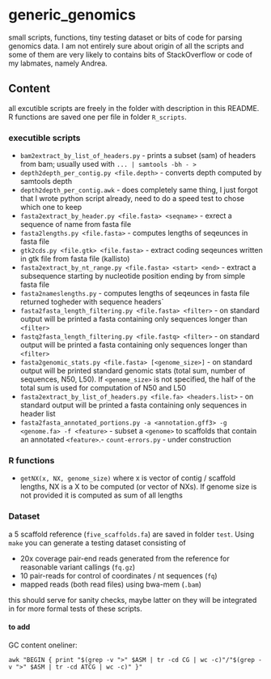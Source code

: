 # generic_genomics

small scripts, functions, tiny testing dataset or bits of code for parsing genomics data. I am not entirely sure about origin of all the scripts and some of them are very likely to contains bits of StackOverflow or code of my labmates, namely Andrea.

## Content

all excutible scripts are freely in the folder with description in this README. R functions are saved one per file in folder `R_scripts`.

### executible scripts

- `bam2extract_by_list_of_headers.py` - prints a subset (sam) of headers from bam; usually used with `... | samtools -bh - >`
- `depth2depth_per_contig.py <file.depth>` - converts depth computed by samtools depth
- `depth2depth_per_contig.awk` - does completely same thing, I just forgot that I wrote python script already, need to do a speed test to chose which one to keep
- `fasta2extract_by_header.py <file.fasta> <seqname>` - exrect a sequence of <seqname> name from fasta file
- `fasta2lengths.py <file.fasta>` - computes lengths of seqeunces in fasta file
- `gtk2cds.py <file.gtk> <file.fasta>` - extract coding seqeunces written in gtk file from fasta file (kallisto)
- `fasta2extract_by_nt_range.py <file.fasta> <start> <end>` - extract a subsequence starting by nucleotide position  <start> ending by <end> from simple fasta file
- `fasta2nameslengths.py` - computes lengths of seqeunces in fasta file returned togheder with sequence headers`
- `fasta2fasta_length_filtering.py <file.fasta> <filter>` - on standard output will be printed a fasta containing only sequences longer than `<filter>`
- `fastq2fasta_length_filtering.py <file.fastq> <filter>` - on standard output will be printed a fasta containing only sequences longer than `<filter>`
- `fasta2genomic_stats.py <file.fasta> [<genome_size>]` - on standard output will be printed standard genomic stats (total sum, number of sequences, N50, L50). If `<genome_size>` is not specified, the half of the total sum is used for computation of N50 and L50
- `fasta2extract_by_list_of_headers.py <file.fa> <headers.list>` - on standard output will be printed a fasta containing only sequences in header list
- `fasta2fasta_annotated_portions.py -a <annotation.gff3> -g <genome.fa> -f <feature>` - subset a `<genome>` to scaffolds that contain an annotated `<feature>`.- `count-errors.py` - under construction

### R functions

- `getNX(x, NX, genome_size)` where x is vector of contig / scaffold lengths, NX is a X to be computed (or vector of NXs). If genome size is not provided it is computed as sum of all lengths

### Dataset

a 5 scaffold reference (`five_scaffolds.fa`) are saved in folder `test`. Using `make` you can generate a testing dataset consisting of

- 20x coverage pair-end reads generated from the reference for reasonable variant callings (`fq.gz`)
- 10 pair-reads for control of coordinates / nt sequences (`fq`)
- mapped reads (both read files) using bwa-mem (`.bam`)

this should serve for sanity checks, maybe latter on they will be integrated in for more formal tests of these scripts.

#### to add

GC content oneliner:

```
awk "BEGIN { print "$(grep -v ">" $ASM | tr -cd CG | wc -c)"/"$(grep -v ">" $ASM | tr -cd ATCG | wc -c)" }"
```
